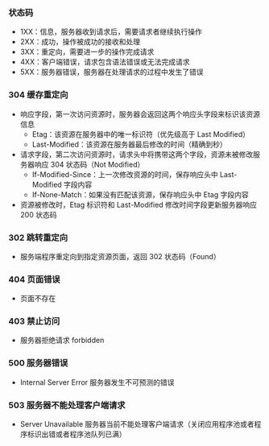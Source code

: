 ### 状态码

- 1XX：信息，服务器收到请求后，需要请求者继续执行操作
- 2XX：成功，操作被成功的接收和处理
- 3XX：重定向，需要进一步的操作完成请求
- 4XX：客户端错误，请求包含语法错误或无法完成请求
- 5XX：服务器错误，服务器在处理请求的过程中发生了错误

### 304 缓存重定向

- 响应字段，第一次访问资源时，服务器会返回这两个响应头字段来标识该资源信息
  - Etag：该资源在服务器中的唯一标识符（优先级高于 Last Modified）
  - Last-Modified：该资源在服务器最后修改的时间（精确到秒）
- 请求字段，第二次访问资源时，请求头中将携带这两个字段，资源未被修改服务器响应 304 状态码（Not Modified）
  - If-Modified-Since：上一次修改资源的时间，保存响应头中 Last-Modified 字段内容
  - If-None-Match：如果没有匹配该资源，保存响应头中 Etag 字段内容
- 资源被修改时，Etag 标识符和 Last-Modified 修改时间字段更新服务器响应 200 状态码

### 302 跳转重定向

- 服务端程序重定向到指定资源页面，返回 302 状态码（Found）

### 404 页面错误

- 页面不存在

### 403 禁止访问

- 服务器拒绝请求 forbidden

### 500 服务器错误

- Internal Server Error 服务器发生不可预测的错误

### 503 服务器不能处理客户端请求

- Server Unavailable 服务器当前不能处理客户端请求（关闭应用程序池或者程序标识出错或者程序池队列已满）
